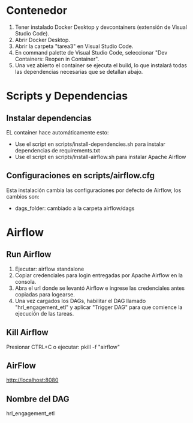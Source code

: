 # Contenedor

1. Tener instalado Docker Desktop y devcontainers (extensión de Visual Studio Code).
2. Abrir Docker Desktop.
3. Abrir la carpeta "tarea3" en Visual Studio Code.
4. En command palette de Visual Studio Code, seleccionar "Dev Containers: Reopen in Container".
5. Una vez abierto el container se ejecuta el build, lo que instalará todas las dependencias necesarias que se detallan abajo.

# Scripts y Dependencias
## Instalar dependencias
EL container hace automáticamente esto:

- Use el script en scripts/install-dependencies.sh para instalar dependencias de requirements.txt
- Use el script en scripts/install-airflow.sh para instalar Apache Airflow

## Configuraciones en scripts/airflow.cfg
Esta instalación cambia las configuraciones por defecto de Airflow, los cambios son:

- dags_folder: cambiado a la carpeta airflow/dags

# Airflow
## Run Airflow

1. Ejecutar: airflow standalone
2. Copiar credenciales para login entregadas por Apache Airflow en la consola.
3. Abra el url donde se levantó Airflow e ingrese las credenciales antes copiadas para logearse.
4. Una vez cargados los DAGs, habilitar el DAG llamado "hrl_engagement_etl" y aplicar "Trigger DAG" para que comience la ejecución de las tareas.

## Kill Airflow

Presionar CTRL+C o ejecutar: pkill -f "airflow"

## AirFlow

<http://localhost:8080>

## Nombre del DAG

hrl_engagement_etl

